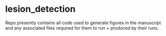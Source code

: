 # lesion_detection

Repo presently contains all code used to generate figures in the manuscript and any associated files required for them to run + produced by their runs.
